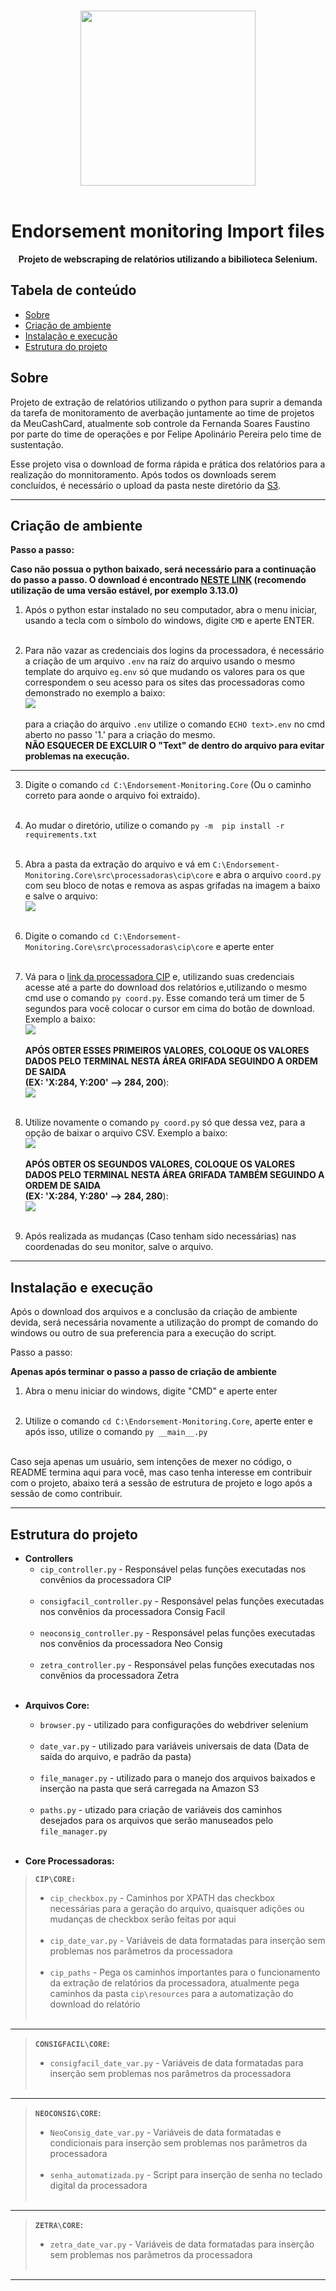 <br>

<div align="center">

[<img src="./resources/Logo.png" width="280"/>](https://www.meucashcard.com.br/)<br><br>

  <h1 align="center">Endorsement monitoring Import files</h1>

  <p align="center">
    <strong>Projeto de webscraping de relatórios utilizando a bibilioteca Selenium. </strong>

</div>


## Tabela de conteúdo

- [Sobre](#Sobre)
- [Criação de ambiente](#Criação-de-ambiente)
- [Instalação e execução](#instalação-e-execução)
- [Estrutura do projeto](#estrutura-do-projeto)
<!--
- [Como contribuir](#Como-contribuir)
- [Contribuidores](#contribuidores)
-->

## Sobre

<p> Projeto de extração de relatórios utilizando o python para suprir a demanda da tarefa de monitoramento de averbação juntamente ao time de projetos da MeuCashCard, atualmente sob controle da Fernanda Soares Faustino por parte do time de operações e por Felipe Apolinário Pereira pelo time de sustentação.

<p>

Esse projeto visa o download de forma rápida e prática dos relatórios para a realização do monnitoramento. Após todos os downloads serem concluídos, é necessário o upload da pasta neste diretório da [S3](https://us-east-2.console.aws.amazon.com/s3/buckets/endorsement-monitoring?region=us-east-2&bucketType=general&prefix=entrada/reports/reports-monitoring/&showversions=false).

---

## Criação de ambiente
<p> 

**Passo a passo:**

**Caso não possua o python baixado, será necessário para a continuação do passo a passo. O download é encontrado [NESTE LINK](https://www.python.org/downloads/) (recomendo utilização de uma versão estável, por exemplo 3.13.0)**<br>

1. Após o python estar instalado no seu computador, abra o menu iniciar, usando a tecla com o símbolo do windows, digite `CMD` e aperte ENTER.<br><br>

2. Para não vazar as credenciais dos logins da processadora, é necessário a criação de um arquivo `.env` na raíz do arquivo usando o mesmo template do arquivo `eg.env` só que mudando os valores para os que correspondem o seu acesso para os sites das processadoras como demonstrado no exemplo a baixo:<br>
<img src="./resources/Exemplo_de_uso_.env_notepad.gif"/><br><br>
para a criação do arquivo `.env` utilize o comando `ECHO text>.env` no cmd aberto no passo '1.' para a criação do mesmo.<br> **NÃO ESQUECER DE EXCLUIR O "Text" de dentro do arquivo para evitar problemas na execução.**<br>
---


3. Digite o comando `cd C:\Endorsement-Monitoring.Core` (Ou o caminho correto para aonde o arquivo foi extraido).<br><br>

4. Ao mudar o diretório, utilize o comando `py -m  pip install -r requirements.txt`<br><br>

5. Abra a pasta da extração do arquivo e vá em `C:\Endorsement-Monitoring.Core\src\processadoras\cip\core` e abra o arquivo `coord.py` com seu bloco de notas e remova as aspas grifadas na imagem a baixo e salve o arquivo:<br>
<img src="./resources/Remove_aspas.png"/><br><br>

6. Digite o comando `cd C:\Endorsement-Monitoring.Core\src\processadoras\cip\core` e aperte enter<br><br>

7. Vá para o [link da processadora CIP](https://www.portaldoconsignado.org.br/home?37) e, utilizando suas credenciais acesse até a parte do download dos relatórios e,utilizando o mesmo cmd use o comando `py coord.py`.
Esse comando terá um timer de 5 segundos para você colocar o cursor em cima do botão de download.
Exemplo a baixo:<br>
<img src=".\resources\Botao_download_CIP.gif"/><br><br>
**APÓS OBTER ESSES PRIMEIROS VALORES, COLOQUE OS VALORES DADOS PELO TERMINAL NESTA ÁREA GRIFADA SEGUINDO A ORDEM DE SAIDA<br> (EX: 'X:284, Y:200' --> 284, 200**):<br>
<img src="./resources/Local_primeira_coord_var.png"/><br><br>

8. Utilize novamente o comando `py coord.py` só que dessa vez, para a opção de baixar o arquivo CSV.
Exemplo a baixo:<br>
<img src="./resources/botao_opcao_CIP.gif"/><br><br>
**APÓS OBTER OS SEGUNDOS VALORES, COLOQUE OS VALORES DADOS PELO TERMINAL NESTA ÁREA GRIFADA TAMBÉM SEGUINDO A ORDEM DE SAIDA<br> (EX: 'X:284, Y:280' --> 284, 280**):<br>
<img src="./resources/Local_segunda_coord_var.png"/><br><br>

9. Após realizada as mudanças (Caso tenham sido necessárias) nas coordenadas do seu monitor, salve o arquivo.

---

## Instalação e execução

<p> Após o download dos arquivos e a conclusão da criação de ambiente devida, será necessária novamente a utilização do prompt de comando do windows ou outro de sua preferencia para a execução do script.

<p> Passo a passo:

**Apenas após terminar o passo a passo de criação de ambiente**
1. Abra o menu iniciar do windows, digite "CMD" e aperte enter<br><br>

2. Utilize o comando `cd C:\Endorsement-Monitoring.Core`, aperte enter e após isso, utilize o comando `py __main__.py`<br><br>

Caso seja apenas um usuário, sem intenções de mexer no código, o README termina aqui para você, mas caso tenha interesse em contribuir com o projeto, abaixo terá a sessão de estrutura de projeto e logo após a sessão de como contribuir.


---

## Estrutura do projeto

- **Controllers**
  - `cip_controller.py` - Responsável pelas funções executadas nos convênios da processadora CIP<br><br>
  - `consigfacil_controller.py` - Responsável pelas funções executadas nos convênios da processadora Consig Facil<br><br>
  - `neoconsig_controller.py` - Responsável pelas funções executadas nos convênios da processadora Neo Consig<br><br>
  - `zetra_controller.py` - Responsável pelas funções executadas nos convênios da processadora Zetra <br><br>
<!-- 
  - `asban_controller.py`
  - `consiglog_controller.py`
  - `consignet__controller.py`
  - `consigtec_controller.py`
  - `digitalconsig_controller.py`  
  - `serpro_controller.py`
  - `safeconsig_controller.py`
  - `siconsig_controller.py`
  - `sigconsig_controller.py`
-->
- **Arquivos Core:**
  - `browser.py` - utilizado para configurações do webdriver selenium<br><br>
  - `date_var.py` - utilizado para variáveis universais de data (Data de saída do arquivo, e padrão da pasta)<br><br>
  - `file_manager.py` - utilizado para o manejo dos arquivos baixados e inserção na pasta que será carregada na Amazon S3<br><br>
  - `paths.py` - utizado para criação de variáveis dos caminhos desejados para os arquivos que serão manuseados pelo `file_manager.py`<br><br>

- **Core Processadoras:**

> **`CIP\CORE:`**
> - `cip_checkbox.py` - Caminhos por XPATH das checkbox necessárias para a geração do arquivo, quaisquer adições ou mudanças de checkbox serão feitas por aqui<br><br>
>  - `cip_date_var.py` - Variáveis de data formatadas para inserção sem problemas nos parâmetros da processadora<br><br>
> - `cip_paths` - Pega os caminhos importantes para o funcionamento da extração de relatórios da processadora, atualmente pega caminhos da pasta `cip\resources` para a automatização do download do relatório<br><br>
---

> **`CONSIGFACIL\CORE`:**
>- `consigfacil_date_var.py` - Variáveis de data formatadas para inserção sem problemas nos parâmetros da processadora<br><br>
---

> **`NEOCONSIG\CORE`:**
>- `NeoConsig_date_var.py` - Variáveis de data formatadas e condicionais para inserção sem problemas nos parâmetros da processadora<br><br>
>- `senha_automatizada.py` - Script para inserção de senha no teclado digital da processadora<br><br>
---

> **`ZETRA\CORE`:**
>- `zetra_date_var.py` - Variáveis de data formatadas para inserção sem problemas nos parâmetros da processadora<br><br>
---
<!--
## Como contribuir

<p>
 Crie um fork do projeto e de um `git clone` no seu terminal git.
 Crie sua própria branch e suba um Pull request, ao ser analisado poderá ter as mudanças implementadas na branch main.

 ## Contribuidores 

 <p>
 
 <!-- ADD CONTRIBUIDORES -->